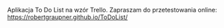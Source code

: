 Aplikacja To Do List na wzór Trello. Zapraszam do przetestowania online: https://robertgraupner.github.io/ToDoList/

